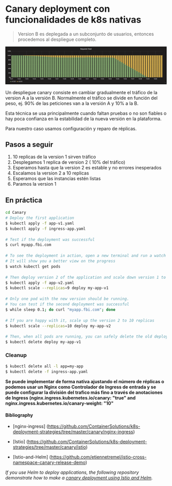 Canary deployment con funcionalidades de k8s nativas
=================

> Version B es deplegada a un subconjunto de usuarios, entonces procedemos al despliegue completo.

![kubernetes canary deployment](grafana-canary.png)

Un despliegue canary consiste en cambiar gradualmente el tráfico 
de la version A a la versión B. 
Normalmente el tráfico se divide en función del peso, ej. 90% de las peticiones van a la versión A y 10% a la B.

Esta técnica se usa principalmente cuando faltan pruebas o no son fiables o hay poca confianza en la estabilidad de la nueva versión en la plataforma.

Para nuestro caso usamos configuración y reparo de réplicas. 

## Pasos a seguir

1. 10 replicas de la version 1 sirven tráfico
1. Desplegamos 1 replica de version 2 ( 10% del tráfico)
1. Esperamos hasta que la version 2 es estable 
y no errores inesperados
1. Escalamos la version 2 a 10 replicas
1. Esperamos que las instancias estén listas
1. Paramos la version 1

## En práctica

```bash
cd Canary
# Deploy the first application
$ kubectl apply -f app-v1.yaml
$ kubectl apply -f ingress-app.yaml

# Test if the deployment was successful
$ curl myapp.fbi.com

# To see the deployment in action, open a new terminal and run a watch command.
# It will show you a better view on the progress
$ watch kubectl get pods

# Then deploy version 2 of the application and scale down version 1 to 9 replicas at same time
$ kubectl apply -f app-v2.yaml
$ kubectl scale --replicas=9 deploy my-app-v1

# Only one pod with the new version should be running.
# You can test if the second deployment was successful
$ while sleep 0.1; do curl "myapp.fbi.com"; done

# If you are happy with it, scale up the version 2 to 10 replicas
$ kubectl scale --replicas=10 deploy my-app-v2

# Then, when all pods are running, you can safely delete the old deployment
$ kubectl delete deploy my-app-v1
```

### Cleanup

```bash
$ kubectl delete all -l app=my-app
$ kubectl delete -f ingress-app.yaml
```

**Se puede implementar de forma nativa ajustando el número de réplicas o podemos usar un Nginx como Controlador de Ingress de entrada y se puede configurar la división del trafico más fino a través de anotaciones de Ingress (nginx.ingress.kubernetes.io/canary: "true" and nginx.ingress.kubernetes.io/canary-weight: "10"**

#### Bibliography

- [nginx-ingress] (https://github.com/ContainerSolutions/k8s-deployment-strategies/tree/master/canary/nginx-ingress)

- [Istio] (https://github.com/ContainerSolutions/k8s-deployment-strategies/tree/master/canary/istio)

- [Istio-and-Helm] (https://github.com/etiennetremel/istio-cross-namespace-canary-release-demo)

*If you use Helm to deploy applications, the following repository demonstrate how to make a [canary deployment using Istio and
Helm](https://github.com/etiennetremel/istio-cross-namespace-canary-release-demo).*

